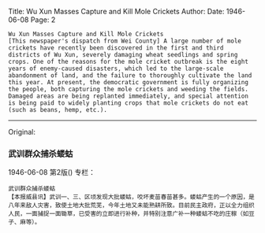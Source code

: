 Title: Wu Xun Masses Capture and Kill Mole Crickets
Author:
Date: 1946-06-08
Page: 2

    Wu Xun Masses Capture and Kill Mole Crickets
    [This newspaper's dispatch from Wei County] A large number of mole crickets have recently been discovered in the first and third districts of Wu Xun, severely damaging wheat seedlings and spring crops. One of the reasons for the mole cricket outbreak is the eight years of enemy-caused disasters, which led to the large-scale abandonment of land, and the failure to thoroughly cultivate the land this year. At present, the democratic government is fully organizing the people, both capturing the mole crickets and weeding the fields. Damaged areas are being replanted immediately, and special attention is being paid to widely planting crops that mole crickets do not eat (such as beans, hemp, etc.).



<hr /> 

Original: 


### 武训群众捕杀蝼蛄

1946-06-08
第2版()
专栏：

    武训群众捕杀蝼蛄
    【本报威县讯】武训一、三、区顷发现大批蝼蛄，咬坏麦苗春苗甚多。蝼蛄产生的一个原因，是八年来敌人灾害，致使土地大批荒芜，今年土地又未能熟耕所致。目前民主政府，正以全力组织人民，一面捕捉一面锄草，已受害的立即进行补种，并特别注意广补一种蝼蛄不吃的庄稼（如豆子、麻等）。

